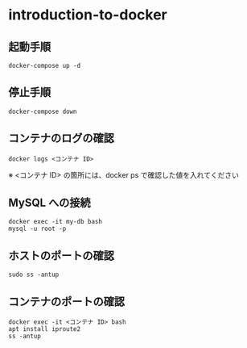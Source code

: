 # introduction-to-docker

## 起動手順

```
docker-compose up -d
```

## 停止手順

```
docker-compose down
```

## コンテナのログの確認

```
docker logs <コンテナ ID>
```

※ <コンテナ ID> の箇所には、docker ps で確認した値を入れてください

## MySQL への接続

```
docker exec -it my-db bash
mysql -u root -p
```

## ホストのポートの確認

```
sudo ss -antup
```

## コンテナのポートの確認

```
docker exec -it <コンテナ ID> bash
apt install iproute2
ss -antup
```

